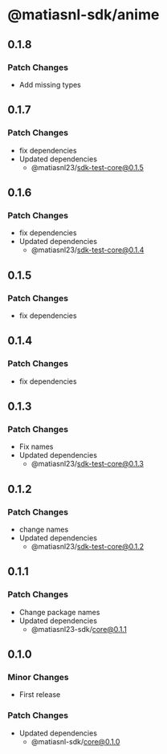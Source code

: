 # @matiasnl-sdk/anime

## 0.1.8

### Patch Changes

- Add missing types

## 0.1.7

### Patch Changes

- fix dependencies
- Updated dependencies
  - @matiasnl23/sdk-test-core@0.1.5

## 0.1.6

### Patch Changes

- fix dependencies
- Updated dependencies
  - @matiasnl23/sdk-test-core@0.1.4

## 0.1.5

### Patch Changes

- fix dependencies

## 0.1.4

### Patch Changes

- fix dependencies

## 0.1.3

### Patch Changes

- Fix names
- Updated dependencies
  - @matiasnl23/sdk-test-core@0.1.3

## 0.1.2

### Patch Changes

- change names
- Updated dependencies
  - @matiasnl23/sdk-test-core@0.1.2

## 0.1.1

### Patch Changes

- Change package names
- Updated dependencies
  - @matiasnl23-sdk/core@0.1.1

## 0.1.0

### Minor Changes

- First release

### Patch Changes

- Updated dependencies
  - @matiasnl-sdk/core@0.1.0
